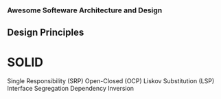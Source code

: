 ### Awesome Softeware Architecture and Design


## Design Principles
# SOLID
Single Responsibility (SRP)
Open-Closed (OCP)
Liskov Substitution (LSP)
Interface Segregation
Dependency Inversion
